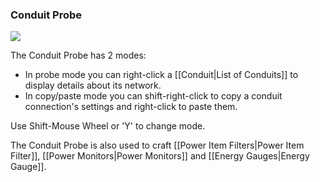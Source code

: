 ### Conduit Probe
![](http://loenwind.info/eio/Conduit_Probe.png)

The Conduit Probe has 2 modes:

* In probe mode you can right-click a [[Conduit|List of Conduits]] to display details about its network.
* In copy/paste mode you can shift-right-click to copy a conduit connection's settings and right-click to paste them.

Use Shift-Mouse Wheel or 'Y' to change mode.

The Conduit Probe is also used to craft [[Power Item Filters|Power Item Filter]], [[Power Monitors|Power Monitors]] and [[Energy Gauges|Energy Gauge]].
